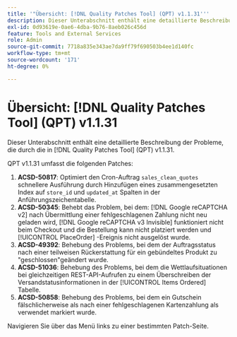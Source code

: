 ```yaml
---
title: '"Übersicht: [!DNL Quality Patches Tool] (QPT) v1.1.31'''
description: Dieser Unterabschnitt enthält eine detaillierte Beschreibung der Probleme, die durch die in [!DNL Quality Patches Tool] (QPT) v1.1.31.
exl-id: 0d93619e-0ae6-4dba-9b76-8aeb026c456d
feature: Tools and External Services
role: Admin
source-git-commit: 7718a835e343ae7da9ff79f690503b4ee1d140fc
workflow-type: tm+mt
source-wordcount: '171'
ht-degree: 0%

---
```


# Übersicht: [!DNL Quality Patches Tool] (QPT) v1.1.31

Dieser Unterabschnitt enthält eine detaillierte Beschreibung der Probleme, die durch die in [!DNL Quality Patches Tool] (QPT) v1.1.31.

QPT v1.1.31 umfasst die folgenden Patches:

1. **ACSD-50817**: Optimiert den Cron-Auftrag `sales_clean_quotes` schnellere Ausführung durch Hinzufügen eines zusammengesetzten Index auf `store_id` und `updated_at` Spalten in der Anführungszeichentabelle.
1. **ACSD-50345**: Behebt das Problem, bei dem: [!DNL Google reCAPTCHA v2] nach Übermittlung einer fehlgeschlagenen Zahlung nicht neu geladen wird, [!DNL Google reCAPTCHA v3 Invisible] funktioniert nicht beim Checkout und die Bestellung kann nicht platziert werden und [!UICONTROL PlaceOrder] -Ereignis nicht ausgelöst wurde.
1. **ACSD-49392**: Behebung des Problems, bei dem der Auftragsstatus nach einer teilweisen Rückerstattung für ein gebündeltes Produkt zu &quot;geschlossen&quot;geändert wurde.
1. **ACSD-51036**: Behebung des Problems, bei dem die Wettlaufsituationen bei gleichzeitigen REST-API-Aufrufen zu einem Überschreiben der Versandstatusinformationen in der [!UICONTROL Items Ordered] Tabelle.
1. **ACSD-50858**: Behebung des Problems, bei dem ein Gutschein fälschlicherweise als nach einer fehlgeschlagenen Kartenzahlung als verwendet markiert wurde.

Navigieren Sie über das Menü links zu einer bestimmten Patch-Seite.
